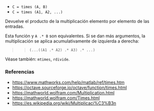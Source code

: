 - `C = times (A, B)`
- `C = times (A1, A2, ...)`

Devuelve el producto de la multiplicación elemento por elemento de las
entradas.

Esta función y `A .* B` son equivalentes. Si se dan más argumentos, la
multiplicación se aplica acumulativamente de izquierda a derecha:

> > `(...((A1 .* A2) .* A3) .* ...)`

Véase también: `mtimes`, `rdivide`.

### Referencias

- https://www.mathworks.com/help/matlab/ref/times.htm
- https://octave.sourceforge.io/octave/function/times.html
- https://mathworld.wolfram.com/Multiplication.html
- https://mathworld.wolfram.com/Times.html
- https://es.wikipedia.org/wiki/Multiplicaci%C3%B3n
